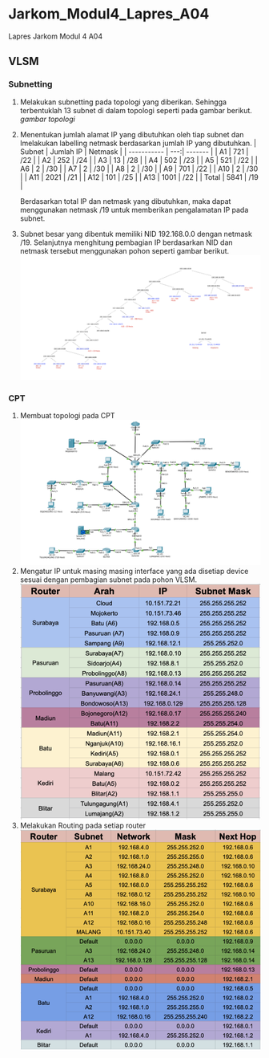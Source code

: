 # Jarkom_Modul4_Lapres_A04
Lapres Jarkom Modul 4 A04

## VLSM
### Subnetting
  1. Melakukan subnetting pada topologi yang diberikan. Sehingga terbentuklah 13 subnet di dalam topologi seperti pada gambar berikut.
     *gambar topologi*
  2. Menentukan jumlah alamat IP yang dibutuhkan oleh tiap subnet dan lmelakukan labelling netmask berdasarkan jumlah IP yang dibutuhkan.
      | Subnet      | Jumlah IP   | Netmask |
      | ----------- |         ---:| ------- |
      | A1          | 721         | /22     |
      | A2          | 252         | /24     |
      | A3          | 13          | /28     |
      | A4          | 502         | /23     |
      | A5          | 521         | /22     |
      | A6          | 2           | /30     |
      | A7          | 2           | /30     |
      | A8          | 2           | /30     |
      | A9          | 701         | /22     |
      | A10         | 2           | /30     |
      | A11         | 2021        | /21     |
      | A12         | 101         | /25     |
      | A13         | 1001        | /22     |
      | Total       | 5841        | /19     |
      
      Berdasarkan total IP dan netmask yang dibutuhkan, maka dapat menggunakan netmask /19 untuk memberikan pengalamatan IP pada subnet.
  3.  Subnet besar yang dibentuk memiliki NID 192.168.0.0 dengan netmask /19. Selanjutnya menghitung pembagian IP berdasarkan NID dan netmask tersebut menggunakan pohon seperti gambar berikut.
      ![vlsm_tree](img/vlsm_tree.png)

### CPT

   1. Membuat topologi pada CPT
        ![vlsm_cpt](img/vlsm_cpt.png)
   2. Mengatur IP untuk masing masing interface yang ada disetiap device sesuai dengan pembagian subnet pada pohon VLSM.
        ![ip_router](img/ip_router.png)
   3. Melakukan Routing pada setiap router
        ![routing](img/routing.png)
